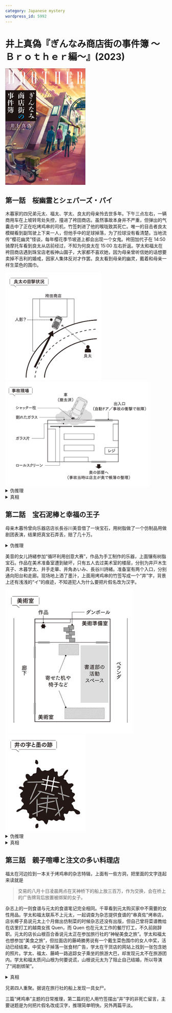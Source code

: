 ```yaml
---
category: Japanese mystery
wordpress_id: 5992
---
```


# 井上真偽『ぎんなみ商店街の事件簿 ～Ｂｒｏｔｈｅｒ編～』(2023)

<img src=images/2023_cover_2.jpg width=250/>

## 第一話　桜幽霊とシェパーズ・パイ

木暮家的四兄弟元太、福太、学太、良太的母亲怜去世多年。下午三点左右，一辆商用车在上坡转弯处失控，撞进了袴田商店。虽然事故本身并不严重，但弹出的气囊击中了正在吃烤鸡串的司机，竹签刺进了他的喉咙致其死亡。唯一的目击者良太模糊看到副驾驶上下来一人，但他手中的足球掉落，为了捡球没有看清楚。当地流传“樱花幽灵”怪谈，每年樱花季节坡道上都会出现一个女鬼。袴田加代子在 14:50 骑摩托车看到良太从店前经过，不知为何良太在 15:00 左右折返。学太和福太在袴田商店遇到珠宝店老板神山園子，大家都不喜欢她，因为母亲曾听信她的话想要卖掉不吉利的婚戒，因家人集体反对才作罢。良太看到母亲的幽灵，戴着和母亲一样生菜色的围巾。

<img src=images/2023_witness.jpg width=300/>
<img src=images/2023_accident.jpg width=450/>

<details><summary>伪推理</summary>
竹签上残留一块鸡块，应该从侧面吃，不会扎进喉咙，所以事故发生时司机转身看向侧面。良太在 14:50 放学途中，在商店前与加代子擦肩而过。他踢着足球上了银波坂，途中失误让球滚到了道路上，商用车司机为了躲避足球发生车祸。良太因为心理压力过大，看到母亲的幽灵。

<img src=images/2023_stick.jpg width=400/>
</details>

<details><summary>真相</summary>
神山中午进入袴田商店时刚听完一个占卜的广播节目，该节目在“正午十分钟新闻”之后播出，也即 12:10 之后。其时店里正午时钟还没有响，所以店里的钟至少慢了十分钟。加代子遇见良太不是在 14:50，而是在事故发生的 15:00。加代子骑摩托车越线，造成交通事故，自己浑然不知。良太目睹事故经过，却选择没有告诉警察，受到良心谴责。
</details>

## 第二話　宝石泥棒と幸福の王子

母亲木暮怜曾向乐器店店长長谷川美音借了一块宝石，用树脂做了一个仿制品用做剧团表演，结果把真宝石弄丢，赔了几十万。

<details><summary>伪推理</summary>
怜将真的宝石还给美音，美音趁乱偷走假的宝石，谎称怜还回的是假货。怜以为自己搞错，付了赔偿金。
</details>

美音的女儿詩緒参加“循环利用创意大赛”，作品为手工制作的乐器，上面镶有树脂宝石。作品在美术准备室遭到破坏，只有五人去过美术室的楼层，分别为井戸木生真子、木暮学太、井手走華、井角あいみ、長谷川詩緒。准备室有两个入口，分别通向阳台和走廊。现场地上洒了墨汁，上面用烤鸡串的竹签写成一个“井”字，背景上还有浅浅的“イ”的痕迹，不知道犯人为什么要把片假名改为汉字。

<img src=images/2023_art_room.jpg width=400/>
<img src=images/2023_sticks_message.jpg width=250/>

<details><summary>伪推理</summary>
詩緒不知道家中宝石是真品，用在参赛作品上。井戸木生真子曾在乐器店偷东西，美音让她偷回宝石，破坏作品是为了掩盖真实目的。
</details>

<details><summary>真相</summary>
制作留言的人起先想用竹签留下片假名，但因不知道浊点拼写（比如“井手”既可读作“イデ”，也可读作“イテ”）只好改为汉字。唯一不知道正确读音的人是外部人员長谷川詩緒。当年偷走宝石的人是詩緒。她母亲美音的男友无休止地向美音借钱，还要借宝石，所以詩緒偷来假宝石，将真假宝石交换。美音去宝石店卖宝石，发现是假货。詩緒害怕自己偷东西事实暴露，所以一直没有说。

<img src=images/2023_secret_passage.jpg width=400/>

詩緒和井戸木一起确认作品后离开了美术室。詩緒为了调整音效，再次去了美术室，当时书道社的成员已经开始练习，但因为有观察死角所以没有看见。詩緒通过窗户看到犯人破坏参赛作品，所以留下“井”字留言，并取走宝石。结尾詩緒不肯交代犯人姓名。
</details>

## 第三話　親子喧嘩と注文の多い料理店

福太在河边捡到一本关于烤鸡串的杂志特辑，上面有一些方洞，把里面的文字连起来读就是

<blockquote>
交易的八月十日凌晨两点在天神桥下的船上放三百万，作为交换，会在桥上的广告牌背后放置被绑架的女子。
</blockquote>

杂志上的一则食谱与元太的食谱笔记完全相同。千草看到元太购买家中不需要的女性用品。学太和福太联系不上元太，一起调查为杂志提供食谱的“串真佐”烤串店，店长椰子島说元太上个月做出仿制菜的时候杂志还没有出版，但自己曾将菜谱教给在店里打工的越南女孩 Quen，而 Quen 也在元太工作的餐厅打工，不久前刚辞职。元太的店长山根百合香说元太正在参加旅行社的“神秘美食之旅”。学太和福太也想参加“美食之旅”，但拉面店的藤崎勝男说有一个戴生菜色围巾的女人中奖，活动已经结束。中奖女子掉落一张食材广告，学太在干货店的网站上找到一张包含她的照片。学太、福太、藤崎一路追踪女子乘坐的旅游大巴，却发现元太不在旅游团内。学太和福太质问山根为何要说谎，山根说元太为了阻止自己结婚，所以导演了“闹剧绑架”。

<details><summary>真相</summary>
学太口误说胁迫信是从烤肉杂志上挖下，但山根却说出正确的“烤鸡杂志”，表明她和威胁信有关。威胁信的词语顺序解读错误，应为

<blockquote>
交易的八月十日凌晨两点在天神桥下的船上放被绑架的女子，作为交换，会在桥上的广告牌背后放置三百万。
</blockquote>

Quen 的男友是越南犯罪团伙的领导，Quen 知情后想要退团，元太为了帮助 Quen，从犯罪团伙“绑架”了她。犯罪团伙日文不好，让山根给元太写胁迫信。

山根的母亲是珠宝店老板神山。元太他们的父母刚结婚时没钱买戒指，山根向他们推销了质量很差的戒指。神山看穿山根欺诈，提出买回戒指。怜不想向丈夫坦白真相，于是编造借口说“神山占卜说戒指不吉利”，结果却遭到家人们的强烈反对，最终放弃出售。
</details>

兄弟四人重聚。据说在旅行社的船上发现一具女尸。

三篇“烤鸡串”主题的日常推理，第二篇的犯人用竹签摆出“井”字的非死亡留言，主要谜题是为何把片假名改成汉字，推理简单明快。另外两篇平淡。